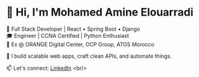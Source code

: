 # 👋 Hi, I'm Mohamed Amine Elouarradi

🎯 Full Stack Developer | React • Spring Boot • Django  <br/>
🎓 Engineer | CCNA Certified | Python Enthusiast  <br/>
💼 Ex @ ORANGE Digital Center, OCP Group, ATOS Morocco  <br/>

🔧 I build scalable web apps, craft clean APIs, and automate things.  <br/>

📫 Let's connect: [LinkedIn]([https://www.linkedin.com/in/your-profile](https://www.linkedin.com/in/elouarradi-mohamed-amine-5928782a1/)) <br/>
